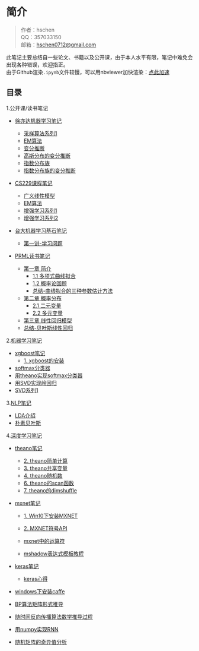 # 简介

> 作者：hschen  
> QQ：357033150  
> 邮箱：hschen0712@gmail.com

此笔记主要总结自一些论文、书籍以及公开课，由于本人水平有限，笔记中难免会出现各种错误，欢迎指正。  
由于Github渲染`.ipynb`文件较慢，可以用nbviewer加快渲染：[点此加速](http://nbviewer.jupyter.org/github/hschen0712/machine-learning-notes/blob/master/README.ipynb)


## 目录


1.公开课/读书笔记  
- [徐亦达机器学习笔记](YidaXu-ML/)
  - [采样算法系列1](YidaXu-ML/sampling-methods-part1.ipynb)
  - [EM算法](YidaXu-ML/EM-review.ipynb)
  - [变分推断](YidaXu-ML/variational-inference.ipynb)
  - [高斯分布的变分推断](YidaXu-ML/variational-inference-for-gaussian-distribution.ipynb)
  - [指数分布族](YidaXu-ML/exponential-family.ipynb)
  - [指数分布族的变分推断](YidaXu-ML/exponential-family-variational-inference.ipynb)

- [CS229课程笔记](CS229/)
   - [广义线性模型](CS229/GLM.ipynb)
   - [EM算法](CS229/EM.ipynb)
   - [增强学习系列1](CS229/RL1.ipynb)
   - [增强学习系列2](CS229/RL2.ipynb)

- [台大机器学习基石笔记](ML-Foundation/)  
   - [第一讲-学习问题](ML-Foundation/lecture-1.ipynb)
- [PRML读书笔记](PRML/)
   - [第一章 简介](PRML/Chap1-Introduction)
      - [1.1 多项式曲线拟合](PRML/Chap1-Introduction/1.1-polynomial-curve-fitting.ipynb)
      - [1.2 概率论回顾](PRML/Chap1-Introduction/1.2-probability-theory.ipynb)
      - [总结-曲线拟合的三种参数估计方法](PRML/Chap1-Introduction/Summary-three-curve-fitting-approaches.ipynb)
   - [第二章 概率分布](PRML/Chap2-Probability-Distributions)
      - [2.1 二元变量](PRML/Chap2-Probability-Distributions/2.1-binary-variables.ipynb)
      - [2.2 多元变量](PRML/Chap2-Probability-Distributions/2.2-multinomial-variables.ipynb)
   - [第三章 线性回归模型](PRML/Chap3-Linear-Models-For-Regression)
   - [总结-贝叶斯线性回归](PRML/Chap3-Linear-Models-For-Regression/summary-baysian-linear-regression.ipynb)

2.[机器学习笔记](Machine-Learning/)
- [xgboost笔记](Machine-Learning/xgboost-notes)
  - [1. xgboost的安装](Machine-Learning/xgboost-notes/xgboost-note1.ipynb)
- [softmax分类器](Machine-Learning/softmax-crossentropy-derivative.ipynb)
- [用theano实现softmax分类器](Machine-Learning/implement-softmax-in-theano.ipynb)
- [用SVD实现岭回归](Machine-Learning/svd-ridge-regression.ipynb)
- [SVD系列1](Machine-Learning/svd1.ipynb)

3.[NLP笔记](NLP/)
- [LDA介绍](NLP/latent-dirichlet-allocation-1.ipynb)
- [朴素贝叶斯](NLP/naive-bayes.ipynb)


4.[深度学习笔记](Deep-Learning/)
- [theano笔记](Deep-Learning/theano-notes)
  - [2. theano简单计算](Deep-Learning/theano-notes/part2-simple-computations.ipynb)
  - [3. theano共享变量](Deep-Learning/theano-notes/part3-shared-variable.ipynb)
  - [4. theano随机数](Deep-Learning/theano-notes/part4-random-number.ipynb)
  - [6. theano的scan函数](Deep-Learning/theano-notes/part6-scan-function.ipynb)
  - [7. theano的dimshuffle](Deep-Learning/theano-notes/part7-dimshuffle.ipynb)
- [mxnet笔记](Deep-Learning/mxnet-notes)
  - [1. Win10下安装MXNET](Deep-Learning/mxnet-notes/1-installation.ipynb)

  - [2. MXNET符号API](Deep-Learning/mxnet-notes/2-mxnet-symbolic.ipynb)

  - [mxnet中的运算符](Deep-Learning/mxnet-notes/operators-in-mxnet.ipynb)

  - [mshadow表达式模板教程](Deep-Learning/mxnet-notes/mshadow-expression-template-tutorial.ipynb)

- [keras笔记](Deep-Learning/keras-notes)
  - [keras心得](Deep-Learning/keras-notes/keras-tips.ipynb)

- [windows下安装caffe](Deep-Learning/install-caffe-in-windows.ipynb)
- [BP算法矩阵形式推导](Deep-Learning/back-propagation-in-matrix-form.ipynb)
- [随时间反向传播算法数学推导过程](Deep-Learning/back-propagation-through-time.ipynb)
- [用numpy实现RNN](Deep-Learning/rnn-numpy.ipynb)
- [随机矩阵的奇异值分析](Deep-Learning/singular-value-of-random-matrix.ipynb)
